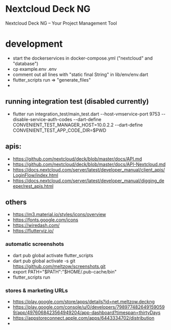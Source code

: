 # Nextcloud Deck NG
Nextcloud Deck NG – Your Project Management Tool

# development
* start the dockerservices in docker-compose.yml ("nextcloud" and "database")
* cp example.env .env
* comment out all lines with "static final String" in lib/env/env.dart
* flutter_scripts run => "generate_files"
* 
## running integration test (disabled currently)
* flutter run integration_test/main_test.dart --host-vmservice-port 9753 --disable-service-auth-codes --dart-define CONVENIENT_TEST_MANAGER_HOST=10.0.2.2 --dart-define CONVENIENT_TEST_APP_CODE_DIR=$PWD

## apis:
* https://github.com/nextcloud/deck/blob/master/docs/API.md
* https://github.com/nextcloud/deck/blob/master/docs/API-Nextcloud.md
* https://docs.nextcloud.com/server/latest/developer_manual/client_apis/LoginFlow/index.html
* https://docs.nextcloud.com/server/latest/developer_manual/digging_deeper/rest_apis.html

## others 
* https://m3.material.io/styles/icons/overview
* https://fonts.google.com/icons
* https://wiredash.com/
* https://flutterviz.io/

### automatic screenshots
* dart pub global activate flutter_scripts
* dart pub global activate -s git https://github.com/meltzow/screenshots.git
* export PATH="$PATH":"$HOME/.pub-cache/bin"
* flutter_scripts run

### stores & marketing URLs
* https://play.google.com/store/apps/details?id=net.meltzow.deckng
* https://play.google.com/console/u/0/developers/7989774826491590599/app/4976068423564949204/app-dashboard?timespan=thirtyDays
* https://appstoreconnect.apple.com/apps/6443334702/distribution
* 